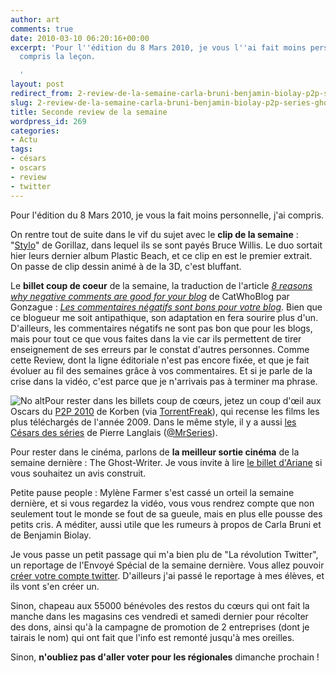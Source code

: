```yaml
---
author: art
comments: true
date: 2010-03-10 06:20:16+00:00
excerpt: 'Pour l''édition du 8 Mars 2010, je vous l''ai fait moins personnelle, j''ai
  compris la leçon.

  '
layout: post
redirect_from: 2-review-de-la-semaine-carla-bruni-benjamin-biolay-p2p-series-ghost-writer/
slug: 2-review-de-la-semaine-carla-bruni-benjamin-biolay-p2p-series-ghost-writer
title: Seconde review de la semaine
wordpress_id: 269
categories:
- Actu
tags:
- césars
- oscars
- review
- twitter
---
```


Pour l'édition du 8 Mars 2010, je vous la fait moins personnelle, j'ai compris.

On rentre tout de suite dans le vif du sujet avec le **clip de la semaine** : "[Stylo](http://www.youtube.com/watch?v=h9vAOzYz-Qs)" de Gorillaz, dans lequel ils se sont payés Bruce Willis. Le duo sortait hier leurs dernier album Plastic Beach, et ce clip en est le premier extrait. On passe de clip dessin animé à de la 3D, c'est bluffant.

Le **billet coup de coeur** de la semaine, la traduction de l'article _[8 reasons why negative comments are good for your blog](http://www.catswhoblog.com/8-reasons-why-negative-comments-are-good-for-your-blog)_ de CatWhoBlog par Gonzague : _[Les commentaires négatifs sont bons pour votre blog](http://gonzague.me/commentaires-negatifs)_. Bien que ce blogueur me soit antipathique, son adaptation en fera sourire plus d'un. D'ailleurs, les commentaires négatifs ne sont pas bon que pour les blogs, mais pour tout ce que vous faites dans la vie car ils permettent de tirer enseignement de ses erreurs par le constat d'autres personnes. Comme cette Review, dont la ligne éditoriale n'est pas encore fixée, et que je fait évoluer au fil des semaines grâce à vos commentaires. Et si je parle de la crise dans la vidéo, c'est parce que je n'arrivais pas à terminer ma phrase.

<img alt="No alt" data-src="https://static.irz.fr/2010/03/2nd-review-300x196.png" src="https://static.irz.fr/thumb.php?size=<100&crop=0&src=https://static.irz.fr/2010/03/2nd-review-300x196.png" />Pour rester dans les billets coup de cœurs, jetez un coup d'œil aux Oscars du [P2P 2010](http://www.korben.info/resultats-oscars-p2p.html) de Korben (via [TorrentFreak](http://torrentfreak.com/and-bittorrents-oscar-goes-to-district-9-100307/)), qui recense les films les plus téléchargés de l'année 2009. Dans le même style, il y a aussi [les Césars des séries](http://blog.slate.fr/tetes-de-series/2010/02/27/les-cesars-des-series/) de Pierre Langlais ([@MrSeries](http://twitter.com/MrSeries)).

Pour rester dans le cinéma, parlons de **la meilleur sortie cinéma** de la semaine dernière : The Ghost-Writer. Je vous invite à lire [le billet d'Ariane](http://unesemaine-unchapitre.com/index.php?post/The-Ghost-Writer-Polanski-au-pays-des-fantomes) si vous souhaitez un avis construit.

Petite pause people : Mylène Farmer s'est cassé un orteil la semaine dernière, et si vous regardez la vidéo, vous vous rendrez compte que non seulement tout le monde se fout de sa gueule, mais en plus elle pousse des petits cris. A méditer, aussi utile que les rumeurs à propos de Carla Bruni et de Benjamin Biolay.

Je vous passe un petit passage qui m'a bien plu de "La révolution Twitter", un reportage de l'Envoyé Spécial de la semaine dernière. Vous allez pouvoir [créer votre compte twitter](https://twitter.com/signup). D'ailleurs j'ai passé le reportage à mes élèves, et ils vont s'en créer un.

Sinon, chapeau aux 55000 bénévoles des restos du cœurs qui ont fait la manche dans les magasins ces vendredi et samedi dernier pour récolter des dons, ainsi qu'à la campagne de promotion de 2 entreprises (dont je tairais le nom) qui ont fait que l'info est remonté jusqu'à mes oreilles.

Sinon, **n'oubliez pas d'aller voter pour les régionales** dimanche prochain !
